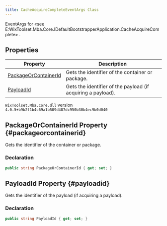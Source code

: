 ```yaml
---
title: CacheAcquireCompleteEventArgs Class
---
```

EventArgs for «see E:WixToolset.Mba.Core.IDefaultBootstrapperApplication.CacheAcquireComplete» .
## Properties
| Property | Description |
| ------ | ----------- |
| [PackageOrContainerId](#packageorcontainerid) | Gets the identifier of the container or package. |
| [PayloadId](#payloadid) | Gets the identifier of the payload (if acquiring a payload). |
`WixToolset.Mba.Core.dll` version `4.0.5+b9b2f1b4c69a1b509d487dc950b30b4ec9b0d040`
## PackageOrContainerId Property {#packageorcontainerid}
Gets the identifier of the container or package.
### Declaration
```cs
public string PackageOrContainerId { get; set; }
```
## PayloadId Property {#payloadid}
Gets the identifier of the payload (if acquiring a payload).
### Declaration
```cs
public string PayloadId { get; set; }
```
